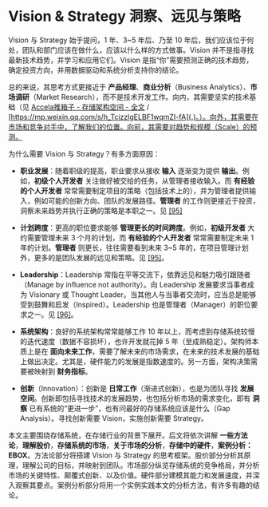 
# Vision & Strategy 洞察、远见与策略

Vision 与 Strategy 始于提问，1 年、3~5 年后、乃至 10 年后，我们应该位于何处，团队和部门应该在做什么，应该以什么样的方式做事。Vision 并不是指寻找最新技术趋势，并学习和应用它们。Vision 是指“你”需要预测正确的技术趋势，确定投资方向，并用数据驱动和系统分析支持你的结论。

总的来说，其思考方式更接近于 __产品经理__、__商业分析__（Business Analytics）、__市场调研__（Market Research），而不是技术开发工作。向内，其需要坚实的技术基础（见 [Accela推箱子 - 存储架构空间 - 全文](https://mp.weixin.qq.com/s/h_TcizzlgELBF1wqmZI-fA) / [https://mp.weixin.qq.com/s/h_TcizzlgELBF1wqmZI-fA](.)。）。向外，其需要在市场和竞争对手中，了解我们的位置。向前，其需要对趋势和规模（Scale）的预测。

为什么需要 Vision 与 Strategy？有多方面原因：

  * __职业发展__：随着职级的提高，职业要求从接收 __输入__ 逐渐变为提供 __输出__。例如，__初级个人开发者__ 关注做好被交给的任务，从管理者接收输入。而 __有经验的个人开发者__ 常常需要制定项目的策略（包括技术上的），并为管理者提供输入，例如可能的创新方向、团队的发展路径。__管理者__ 的工作则更接近于投资，洞察未来趋势并执行正确的策略是本职之一。见 [[95]](.)

  * __计划跨度__：更高的职位要求能够 __管理更长的时间跨度__。例如，__初级开发者__ 大约需要管理未来 3 个月的计划，而 __有经验的个人开发者__ 常常需要制定未来 1 年的计划。__管理者__ 则更长，往往需要看到未来 3~5 年的，在项目管理计划外，更多的是团队发展的远见和策略。见 [[95]](.)。

  * __Leadership__：Leadership 常指在平等交流下，依靠远见和魅力吸引跟随者（Manage by influence not authority）。向 Leadership 发展要求当事者成为 Visionary 或 Thought Leader。当其他人与当事者交流时，应当总是能够受到鼓舞和启发（Inspired）。Leadership 也是管理者（Manager）的职位要求之一。见 [[96]](.)。

  * __系统架构__：良好的系统架构常常能够工作 10 年以上，而考虑到存储系统较慢的迭代速度（数据不容损坏），也许开发就花掉 5 年（至成熟稳定）。架构师本质上是在 __面向未来工作__，需要了解未来的市场需求，在未来的技术发展的基础上做出决定。尤其是，硬件能力的发展是指数速度的。另一方面，架构决策需要被映射到 __财务指标__。

  * __创新__（Innovation）：创新是 __日常工作__（渐进式创新），也是为团队寻找 __发展空间__。创新即包括寻找技术的发展趋势，也包括分析市场的需求变化，即有 __洞察__ 已有系统的“更进一步”，也有问最好的存储系统应该是什么（Gap Analysis）。寻找创新需要 Vision，实施创新需要 Strategy。

本文主要围绕存储系统，在存储行业的背景下展开。后文将依次讲解 __一些方法论__，__理解股价__，__存储系统的市场__，__关于市场的分析__，__存储中的硬件__，__案例分析：EBOX__。方法论部分将搭建 Vision 与 Strategy 的思考框架。股价部分分析其原理，理解公司的目标，并映射到团队。市场部分纵览存储系统的竞争格局，并分析市场的关键特性、颠覆式创新、以及价值。硬件部分建模其能力和发展速度，并深入观察其要点。案例分析部分将用一个实例实践本文的分析方法，有许多有趣的结论。
